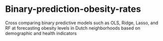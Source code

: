 # Binary-prediction-obesity-rates
Cross comparing binary predictive models such as OLS, Ridge, Lasso, and RF at forecasting obesity levels in Dutch neighborhoods based on demographic and health indicators
